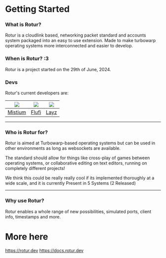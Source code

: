 # Getting Started

### What is Rotur?

Rotur is a cloudlink based, networking packet standard and accounts system packaged into an easy to use extension. Made to make turbowarp operating systems more interconnected and easier to develop.

### When is Rotur? :3

Rotur is a project started on the 29th of June, 2024.

### Devs

Rotur's current developers are:

|            ![](https://avatars.rotur.dev/mist)            |           ![](https://avatars.rotur.dev/pnada)            |               ![](https://avatars.rotur.dev/b1j2754)              |
| :-------------------------------------------------------: | :-------------------------------------------------------: | :---------------------------------------------------------------: |
|               [Mistium](https://mistium.com)              |         [Flufi](https://github.com/ThePandaDever)         |                 [Layz](https://github.com/B1j2754)                |

***

### Who is Rotur for?

Rotur is aimed at Turbowarp-based operating systems but can be used in other environments as long as websockets are available.

The standard should allow for things like cross-play of games between operating systems, or collaborative editing on text editors, running on completely different projects!

We think this could be really really cool if its implemented thoroughly at a wide scale, and it is currently Present in 5 Systems (2 Released)

***

### Why use Rotur?

Rotur enables a whole range of new possibilities, simulated ports, client info, timestamps and more.

# More here

https://rotur.dev
https://docs.rotur.dev
